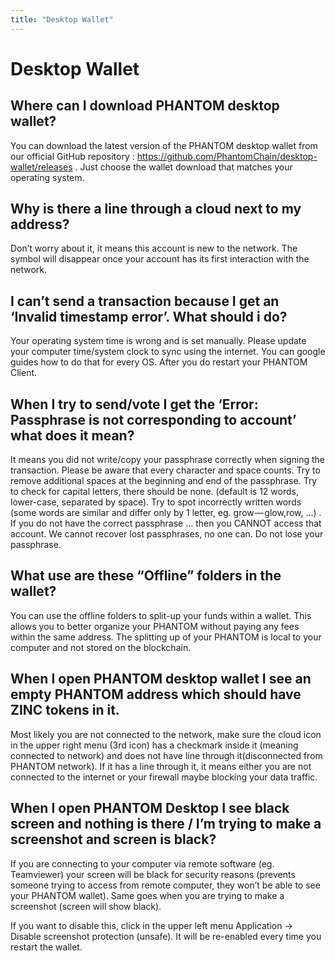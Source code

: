 ```yaml
---
title: "Desktop Wallet"
---
```


# Desktop Wallet


## Where can I download PHANTOM desktop wallet?

You can download the latest version of the PHANTOM desktop wallet from our official GitHub repository : https://github.com/PhantomChain/desktop-wallet/releases .
Just choose the wallet download that matches your operating system.

## Why is there a line through a cloud next to my address?

Don’t worry about it, it means this account is new to the network. The symbol will disappear once your account has its first interaction with the network.

## I can’t send a transaction because I get an ‘Invalid timestamp error’. What should i do?

Your operating system time is wrong and is set manually. Please update your computer time/system clock to sync using the internet. You can google guides how to do that for every OS. After you do restart your PHANTOM Client.

## When I try to send/vote I get the ‘Error: Passphrase is not corresponding to account’ what does it mean?

It means you did not write/copy your passphrase correctly when signing the transaction. Please be aware that every character and space counts. Try to remove additional spaces at the beginning and end of the passphrase. Try to check for capital letters, there should be none. (default is 12 words, lower-case, separated by space). Try to spot incorrectly written words (some words are similar and differ only by 1 letter, eg. grow — glow,row, …) . If you do not have the correct passphrase … then you CANNOT access that account. We cannot recover lost passphrases, no one can. Do not lose your passphrase.

## What use are these “Offline” folders in the wallet?

You can use the offline folders to split-up your funds within a wallet. This allows you to better organize your PHANTOM without paying any fees within the same address. The splitting up of your PHANTOM is local to your computer and not stored on the blockchain.

## When I open PHANTOM desktop wallet I see an empty PHANTOM address which should have ZINC tokens in it.

Most likely you are not connected to the network, make sure the cloud icon in the upper right menu (3rd icon) has a checkmark inside it (meaning connected to network) and does not have line through it(disconnected from PHANTOM network). If it has a line through it, it means either you are not connected to the internet or your firewall maybe blocking your data traffic.

## When I open PHANTOM Desktop I see black screen and nothing is there / I’m trying to make a screenshot and screen is black?

If you are connecting to your computer via remote software (eg. Teamviewer) your screen will be black for security reasons (prevents someone trying to access from remote computer, they won’t be able to see your PHANTOM wallet). Same goes when you are trying to make a screenshot (screen will show black).

If you want to disable this, click in the upper left menu Application -> Disable screenshot protection (unsafe). It will be re-enabled every time you restart the wallet.
